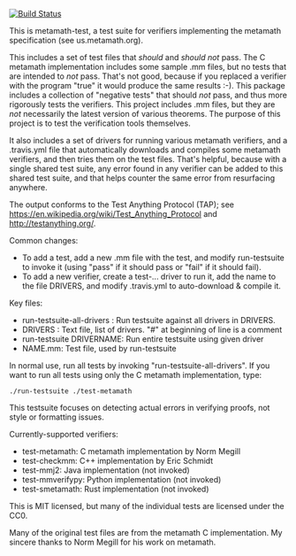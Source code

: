 [![Build Status](https://travis-ci.org/david-a-wheeler/metamath-test.svg?branch=master)](https://travis-ci.org/david-a-wheeler/metamath-test)

This is metamath-test, a test suite for verifiers implementing
the metamath specification (see us.metamath.org).

This includes a set of test files that *should* and *should not* pass.
The C metamath implementation includes some sample .mm files,
but no tests that are intended to *not* pass.  That's not good, because
if you replaced a verifier with the program "true" it would produce
the same results :-).  This package includes a
collection of "negative tests" that should *not* pass, and thus
more rigorously tests the verifiers.
This project includes .mm files, but they are
*not* necessarily the latest version of various theorems.
The purpose of this project is to test the verification tools themselves.

It also includes a set of drivers for running various metamath verifiers,
and a .travis.yml file that automatically downloads and compiles
some metamath verifiers, and then tries them on the test files.
That's helpful, because with a single shared test suite, any error
found in any verifier can be added to this shared test suite, and that
helps counter the same error from resurfacing anywhere.

The output conforms to the Test Anything Protocol (TAP); see
<https://en.wikipedia.org/wiki/Test_Anything_Protocol> and
<http://testanything.org/>.

Common changes:
* To add a test, add a new .mm file with the test, and modify
  run-testsuite to invoke it (using "pass" if it should pass or "fail" if
  it should fail).
* To add a new verifier, create a test-... driver to run it, add the name
  to the file DRIVERS, and modify .travis.yml to auto-download & compile it.

Key files:
* run-testsuite-all-drivers : Run testsuite against all drivers in DRIVERS.
* DRIVERS : Text file, list of drivers. "#" at beginning of line is a comment
* run-testsuite DRIVERNAME: Run entire testsuite using given driver
* NAME.mm: Test file, used by run-testsuite

In normal use, run all tests by invoking "run-testsuite-all-drivers".
If you want to run all tests using only the C metamath implementation, type:

    ./run-testsuite ./test-metamath

This testsuite focuses on detecting actual errors in verifying proofs,
not style or formatting issues.

Currently-supported verifiers:
* test-metamath: C metamath implementation by Norm Megill
* test-checkmm: C++ implementation by Eric Schmidt
* test-mmj2: Java implementation (not invoked)
* test-mmverifypy: Python implementation (not invoked)
* test-smetamath: Rust implementation (not invoked)

This is MIT licensed, but many of the individual tests are licensed
under the CC0.

Many of the original test files are from the metamath C implementation.
My sincere thanks to Norm Megill for his work on metamath.

